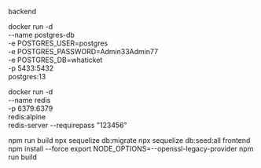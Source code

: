 backend

docker run -d \
  --name postgres-db \
  -e POSTGRES_USER=postgres \
  -e POSTGRES_PASSWORD=Admin33Admin77 \
  -e POSTGRES_DB=whaticket \
  -p 5433:5432 \
  postgres:13

docker run -d \
  --name redis \
  -p 6379:6379 \
  redis:alpine \
  redis-server --requirepass "123456"

npm run build
npx sequelize db:migrate
npx sequelize db:seed:all
frontend
npm install --force
export NODE_OPTIONS=--openssl-legacy-provider
npm run build